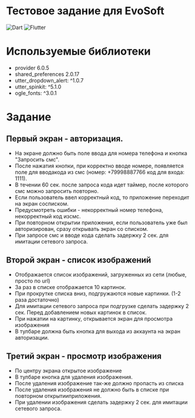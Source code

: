 # Тестовое задание для EvoSoft

![Dart](https://img.shields.io/badge/dart-%230175C2.svg?style=for-the-badge&logo=dart&logoColor=white) ![Flutter](https://img.shields.io/badge/Flutter-%2302569B.svg?style=for-the-badge&logo=Flutter&logoColor=white)

# Используемые библиотеки 
  - provider 6.0.5 
  - shared_preferences 2.0.17
  - utter_dropdown_alert: ^1.0.7
  - utter_spinkit: ^5.1.0
  - ogle_fonts: ^3.0.1

# Задание 

## Первый экран - авторизация.

  - На экране должно быть поле ввода для номера телефона и кнопка "Запросить смс".
  - После нажатия кнопки, при корректно вводе номере, появляется поле для вводакода из смс (номер: +79998887766 код для входа: 1111).
  - В течении 60 сек. после запроса кода идет таймер, после которого смс можно запросить повторно.
  - Если пользователь ввел корректный код, то приложение переходит на экран сосписком.
  - Предусмотреть ошибки - некорректный номер телефона, некорректный код изсмс.
  - При повторном открытии приложения, если пользователь уже был авторизирован, сразу открывать экран со списком.
  - При запросе смс и вводе кода сделать задержку 2 сек. для имитации сетевого запроса.

## Второй экран - список изображений

  - Отображается список изображений, загруженных из сети (любые, просто по url)
  - За раз в списке отображается 10 картинок.
  - При прокрутке списка вниз, подгружаются новые картинки. (1-2 раза достаточно)
  - Для имитации сетевого запроса при подгрузке сделать задержку 2 сек. Перед добавлением новых картинок в список.
  - При нажатии на картинку, открывается экран для просмотра изображения
  - В тулбаре должна быть кнопка для выхода из аккаунта на экран авторизации.

## Третий экран - просмотр изображения

  - По центру экрана открытое изображение
  - В тулбаре кнопка для удаления изображения.
  - После удаления изображение так-же должно пропасть из списка
  - После удаления изображения не должно быть в списке при повторном открытииприложения.
  - При удалении изображения сделать задержку 2 сек. для имитации сетевого запроса.
